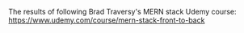The results of following Brad Traversy's MERN stack Udemy course: https://www.udemy.com/course/mern-stack-front-to-back
